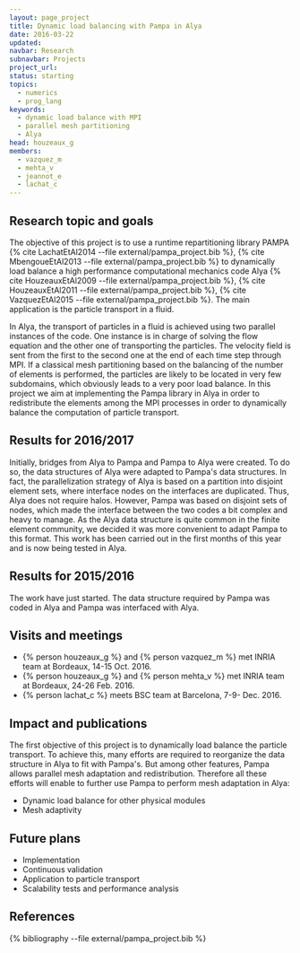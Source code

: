 ```yaml
---
layout: page_project
title: Dynamic load balancing with Pampa in Alya
date: 2016-03-22
updated: 
navbar: Research
subnavbar: Projects
project_url:
status: starting
topics:
  - numerics
  - prog_lang
keywords:
  - dynamic load balance with MPI
  - parallel mesh partitioning
  - Alya
head: houzeaux_g
members:
  - vazquez_m
  - mehta_v
  - jeannot_e
  - lachat_c
---
```


## Research topic and goals
The objective of this project is to use a runtime repartitioning library PAMPA {% cite LachatEtAl2014 --file external/pampa_project.bib %}, {% cite MbengoueEtAl2013 --file external/pampa_project.bib %} to dynamically load balance a high performance computational mechanics code Alya {% cite HouzeauxEtAl2009 --file external/pampa_project.bib %}, {% cite HouzeauxEtAl2011 --file external/pampa_project.bib %}, {% cite VazquezEtAl2015 --file external/pampa_project.bib %}. 
The main application is the particle transport in a fluid. 
 
In Alya, the transport of particles in a fluid is achieved using two parallel instances of the code. 
One instance is in charge of solving the flow equation and the other one of transporting the particles. 
The velocity field is sent from the first to the second one at the end of each time step through MPI. 
If a classical mesh partitioning based on the balancing of the number of elements is performed, the particles are likely to be located in very few subdomains, which obviously leads to a very poor load balance. 
In this project we aim at implementing the Pampa library in Alya in order to redistribute the elements among the MPI processes
in order to dynamically balance the computation of particle transport.

## Results for 2016/2017
Initially, bridges from Alya to Pampa and Pampa to Alya were created. To do so, the data structures of Alya were adapted to Pampa's data structures. In fact, the parallelization strategy of Alya is based on a partition into disjoint element sets, where interface nodes on the interfaces are duplicated. Thus, Alya does not require halos. However, Pampa was based on disjoint sets of nodes, which made the interface between the two codes a bit complex and heavy to manage. As the Alya data structure is quite common in the finite element community, we decided it was more convenient to adapt Pampa to this format. This work has been carried out in the first months of this year and is now being tested in Alya.

## Results for 2015/2016
The work have just started. 
The data structure required by Pampa was coded in Alya and Pampa was interfaced with Alya.

## Visits and meetings

* {% person houzeaux_g %} and {% person vazquez_m %} met INRIA team at Bordeaux, 14-15 Oct. 2016.
* {% person houzeaux_g %} and {% person mehta_v %} met INRIA team at Bordeaux, 24-26 Feb. 2016. 
* {% person lachat_c %} meets BSC team at Barcelona, 7-9- Dec. 2016.

## Impact and publications
The first objective of this project is to dynamically load balance the particle transport.
To achieve this, many efforts are required to reorganize the data structure in Alya to fit with Pampa's. 
But among other features, Pampa allows parallel mesh adaptation and redistribution. 
Therefore all these efforts will enable to further use Pampa to perform mesh adaptation in Alya:

* Dynamic load balance for other physical modules 
* Mesh adaptivity


## Future plans

* Implementation
* Continuous validation
* Application to particle transport
* Scalability tests and performance analysis


## References
{% bibliography --file external/pampa_project.bib %}
